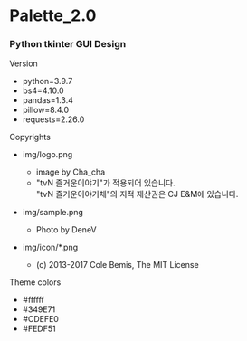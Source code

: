 # Palette_2.0
 ### Python tkinter GUI Design

Version

- python=3.9.7
- bs4=4.10.0
- pandas=1.3.4
- pillow=8.4.0
- requests=2.26.0

Copyrights 

- img/logo.png
  - image by Cha_cha
  - "tvN 즐거운이야기"가 적용되어 있습니다.  
    "tvN 즐거운이야기체"의 지적 재산권은 CJ E&M에 있습니다.

- img/sample.png
  - Photo by DeneV

- img/icon/*.png
  - (c) 2013-2017 Cole Bemis, The MIT License

Theme colors

- #ffffff
- #349E71
- #CDEFE0
- #FEDF51
